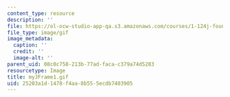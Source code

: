 ```yaml
---
content_type: resource
description: ''
file: https://ol-ocw-studio-app-qa.s3.amazonaws.com/courses/1-124j-foundations-of-software-engineering-fall-2000/25203a1d1478f4aa8b555ecdb7403905_myJFrame1.gif
file_type: image/gif
image_metadata:
  caption: ''
  credit: ''
  image-alt: ''
parent_uid: 08c0c758-213b-77ad-faca-c379a74d5283
resourcetype: Image
title: myJFrame1.gif
uid: 25203a1d-1478-f4aa-8b55-5ecdb7403905
---
```

